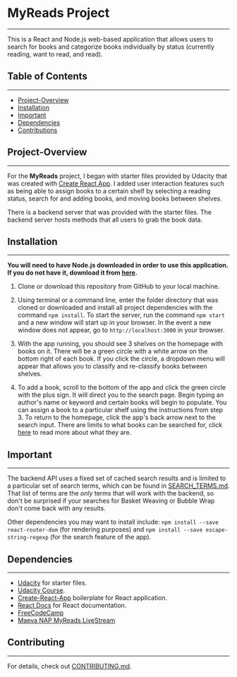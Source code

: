 # MyReads Project
---
This is a React and Node.js web-based application that allows users to search for books and categorize books individually by status (currently reading, want to read, and read). 

## Table of Contents
---
* [Project-Overview](#project-overview)
* [Installation](#installation)
* [Important](#important)
* [Dependencies](#dependencies)
* [Contributions](#contributions)

## Project-Overview
---
For the **MyReads** project, I began with starter files provided by Udacity that was created with [Create React App](https://github.com/facebookincubator/create-react-app). I added user interaction features such as being able to assign books to a certain shelf by selecting a reading status, search for and adding books, and moving books between shelves. 

There is a backend server that was provided with the starter files. The backend server hosts methods that all users to grab the book data. 

## Installation
---
**You will need to have Node.js downloaded in order to use this application. If you do not have it, download it from [here](https://nodejs.org/en/).**

1. Clone or download this repository from GitHub to your local machine.

2. Using terminal or a command line, enter the folder directory that was cloned or downloaded and install all project dependencies with the command `npm install`. To start the server, run the command `npm start` and a new window will start up in your browser. In the event a new window does not appear, go to `http://localhost:3000` in your browser. 

3. With the app running, you should see 3 shelves on the homepage with books on it. There will be a green circle with a white arrow on the bottom right of each book. If you click the circle, a dropdown menu will appear that allows you to classify and re-classify books between shelves. 

4. To add a book, scroll to the bottom of the app and click the green circle with the plus sign. It will direct you to the search page. Begin typing an author's name or keyword and certain books will begin to populate. You can assign a book to a particular shelf using the instructions from step 3. To return to the homepage, click the app's back arrow next to the search input. There are limits to what books can be searched for, click [here](#Important) to read more about what they are. 

## Important
---
The backend API uses a fixed set of cached search results and is limited to a particular set of search terms, which can be found in [SEARCH_TERMS.md](SEARCH_TERMS.md). That list of terms are the _only_ terms that will work with the backend, so don't be surprised if your searches for Basket Weaving or Bubble Wrap don't come back with any results.

Other dependencies you may want to install include: `npm install --save react-router-dom` (for rendering purposes) and `npm install --save escape-string-regexp` (for the search feature of the app). 

## Dependencies
---
* [Udacity](https://github.com/udacity) for starter files.
* [Udacity Course](https://www.udacity.com).
* [Create-React-App](https://www.npmjs.com/package/create-react-app) boilerplate for React application.
* [React Docs](https://reactjs.org/) for React documentation.
* [FreeCodeCamp](https://medium.freecodecamp.org/how-to-write-your-first-react-js-component-d728d759cabc)
* [Maeva NAP MyReads LiveStream](https://www.youtube.com/watch?v=i6L2jLHV9j8&t=9799s)

## Contributing
---
For details, check out [CONTRIBUTING.md](CONTRIBUTING.md).
